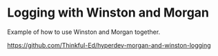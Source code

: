 Logging with Winston and Morgan
===============================

Example of how to use Winston and Morgan together.


https://github.com/Thinkful-Ed/hyperdev-morgan-and-winston-logging
